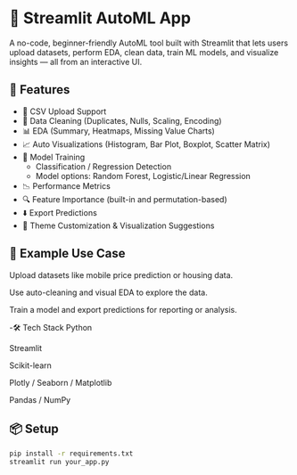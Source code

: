 # 🧠 Streamlit AutoML App

A no-code, beginner-friendly AutoML tool built with Streamlit that lets users upload datasets, perform EDA, clean data, train ML models, and visualize insights — all from an interactive UI.

## 🚀 Features

- 📁 CSV Upload Support
- 🧹 Data Cleaning (Duplicates, Nulls, Scaling, Encoding)
- 📊 EDA (Summary, Heatmaps, Missing Value Charts)
- 📈 Auto Visualizations (Histogram, Bar Plot, Boxplot, Scatter Matrix)
- 🤖 Model Training
  - Classification / Regression Detection
  - Model options: Random Forest, Logistic/Linear Regression
- 📉 Performance Metrics
- 🔍 Feature Importance (built-in and permutation-based)
- ⬇️ Export Predictions
- 🎨 Theme Customization & Visualization Suggestions

## 🧪 Example Use Case
Upload datasets like mobile price prediction or housing data.

Use auto-cleaning and visual EDA to explore the data.

Train a model and export predictions for reporting or analysis.

-🛠 Tech Stack
Python

Streamlit

Scikit-learn

Plotly / Seaborn / Matplotlib

Pandas / NumPy


## 📦 Setup

```bash
pip install -r requirements.txt
streamlit run your_app.py
